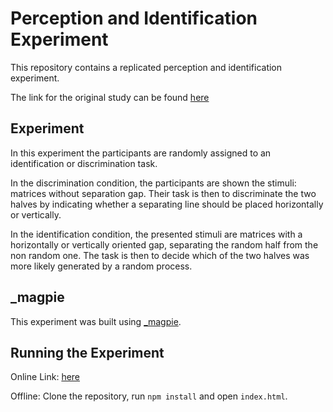 # Perception and Identification Experiment

This repository contains a replicated perception and identification experiment.

The link for the original study can be found [here]()



## Experiment

In this experiment the participants are randomly assigned to an identification or discrimination task.

In the discrimination condition, the participants are shown the stimuli: matrices without separation gap. Their task is then to discriminate the two halves by indicating whether a separating line should be placed horizontally or vertically.

In the identification condition, the presented stimuli are matrices with a horizontally or vertically oriented gap, separating the random half from the non random one. The task is then to decide which of the two halves was more likely generated by a random process.


## _magpie

This experiment was built using [_magpie](https://magpie-ea.github.io/magpie-site/index.html "_magpie").

## Running the Experiment

Online Link: [here](https://perception-and-identification-pilot.netlify.app)

Offline: Clone the repository, run `npm install` and open `index.html`.
